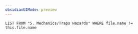 ```yaml
---
obsidianUIMode: preview
---
```

```dataview
LIST FROM "5. Mechanics/Traps Hazards" WHERE file.name != this.file.name
```

